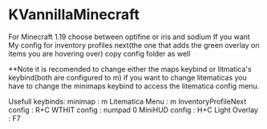 # KVannillaMinecraft
For Minecraft 1.19 choose between optifine or iris and sodium
If you want My config for inventory profiles next(the one that adds the green overlay on items you are hovering over) copy config folder as well

**Note it is recomended to change either the maps keybind or litmatica's keybind(both are configured to m) if you want to change litematicas you have to change the minimaps keybind to access the litematica config menu.

Usefull keybinds:
minimap : m
Litematica Menu : m
InventoryProfileNext config : R+C
WTHIT config : numpad 0
MiniHUD config : H+C
Light Overlay : F7
